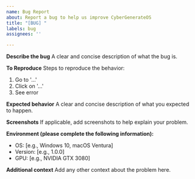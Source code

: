 ```yaml
---
name: Bug Report
about: Report a bug to help us improve CyberGenerateOS
title: "[BUG] "
labels: bug
assignees: ''

---
```


**Describe the bug**
A clear and concise description of what the bug is.

**To Reproduce**
Steps to reproduce the behavior:
1. Go to '...'
2. Click on '...'
3. See error

**Expected behavior**
A clear and concise description of what you expected to happen.

**Screenshots**
If applicable, add screenshots to help explain your problem.

**Environment (please complete the following information):**
- OS: [e.g., Windows 10, macOS Ventura]
- Version: [e.g., 1.0.0]
- GPU: [e.g., NVIDIA GTX 3080]

**Additional context**
Add any other context about the problem here.
